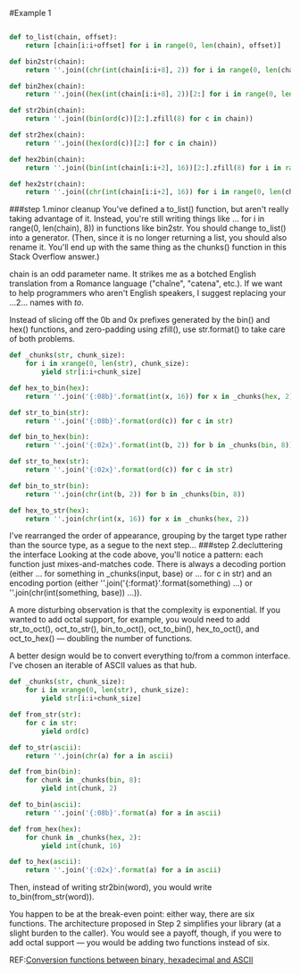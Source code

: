 #Example 1
~~~python

def to_list(chain, offset):
    return [chain[i:i+offset] for i in range(0, len(chain), offset)]

def bin2str(chain):
    return ''.join((chr(int(chain[i:i+8], 2)) for i in range(0, len(chain), 8)))

def bin2hex(chain):
    return ''.join((hex(int(chain[i:i+8], 2))[2:] for i in range(0, len(chain), 8)))

def str2bin(chain):
    return ''.join((bin(ord(c))[2:].zfill(8) for c in chain))

def str2hex(chain):
    return ''.join((hex(ord(c))[2:] for c in chain))

def hex2bin(chain):
    return ''.join((bin(int(chain[i:i+2], 16))[2:].zfill(8) for i in range(0, len(chain), 2)))

def hex2str(chain):
    return ''.join((chr(int(chain[i:i+2], 16)) for i in range(0, len(chain), 2)))

~~~
###step 1.minor cleanup
You've defined a to_list() function, but aren't really taking advantage of it. Instead, you're still writing things like … for i in range(0, len(chain), 8)) in functions like bin2str. You should change to_list() into a generator. (Then, since it is no longer returning a list, you should also rename it. You'll end up with the same thing as the chunks() function in this Stack Overflow answer.)

chain is an odd parameter name. It strikes me as a botched English translation from a Romance language ("chaîne", "catena", etc.). If we want to help programmers who aren't English speakers, I suggest replacing your …2… names with _to_.

Instead of slicing off the 0b and 0x prefixes generated by the bin() and hex() functions, and zero-padding using zfill(), use str.format() to take care of both problems.

~~~python
def _chunks(str, chunk_size):
    for i in xrange(0, len(str), chunk_size):
        yield str[i:i+chunk_size]

def hex_to_bin(hex):
    return ''.join('{:08b}'.format(int(x, 16)) for x in _chunks(hex, 2))

def str_to_bin(str):
    return ''.join('{:08b}'.format(ord(c)) for c in str)

def bin_to_hex(bin):
    return ''.join('{:02x}'.format(int(b, 2)) for b in _chunks(bin, 8))

def str_to_hex(str):
    return ''.join('{:02x}'.format(ord(c)) for c in str)

def bin_to_str(bin):
    return ''.join(chr(int(b, 2)) for b in _chunks(bin, 8))

def hex_to_str(hex):
    return ''.join(chr(int(x, 16)) for x in _chunks(hex, 2))
~~~
I've rearranged the order of appearance, grouping by the target type rather than the source type, as a segue to the next step…
###step 2.decluttering the interface
Looking at the code above, you'll notice a pattern: each function just mixes-and-matches code. There is always a decoding portion (either … for something in _chunks(input, base) or … for c in str) and an encoding portion (either ''.join('{:format}'.format(something) …) or ''.join(chr(int(something, base)) …)).

A more disturbing observation is that the complexity is exponential. If you wanted to add octal support, for example, you would need to add str_to_oct(), oct_to_str(), bin_to_oct(), oct_to_bin(), hex_to_oct(), and oct_to_hex() — doubling the number of functions.

A better design would be to convert everything to/from a common interface. I've chosen an iterable of ASCII values as that hub.

~~~python
def _chunks(str, chunk_size):
    for i in xrange(0, len(str), chunk_size):
        yield str[i:i+chunk_size]

def from_str(str):
    for c in str:
        yield ord(c)

def to_str(ascii):
    return ''.join(chr(a) for a in ascii)

def from_bin(bin):
    for chunk in _chunks(bin, 8):
        yield int(chunk, 2)

def to_bin(ascii):
    return ''.join('{:08b}'.format(a) for a in ascii)

def from_hex(hex):
    for chunk in _chunks(hex, 2):
        yield int(chunk, 16)

def to_hex(ascii):
    return ''.join('{:02x}'.format(a) for a in ascii)
~~~

Then, instead of writing str2bin(word), you would write to_bin(from_str(word)).

You happen to be at the break-even point: either way, there are six functions. The architecture proposed in Step 2 simplifies your library (at a slight burden to the caller). You would see a payoff, though, if you were to add octal support — you would be adding two functions instead of six.

REF:[Conversion functions between binary, hexadecimal and ASCII](http://codereview.stackexchange.com/questions/85079/conversion-functions-between-binary-hexadecimal-and-ascii)

